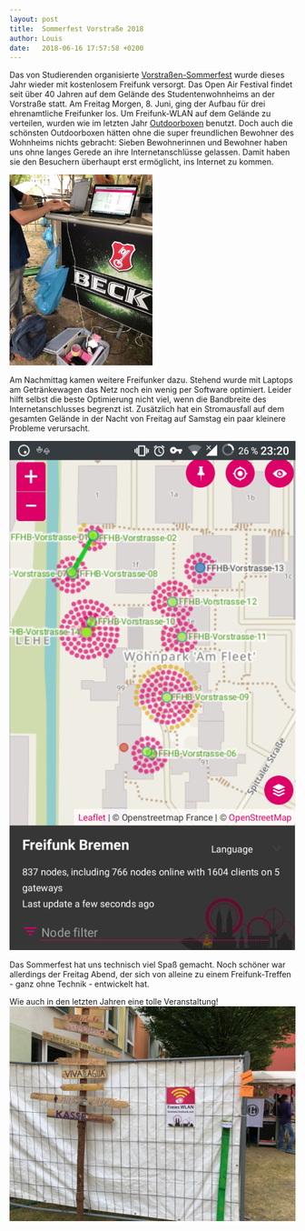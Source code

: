 ```yaml
---
layout: post
title:  Sommerfest Vorstraße 2018
author: Louis
date:   2018-06-16 17:57:58 +0200
---
```

Das von Studierenden organisierte [Vorstraßen-Sommerfest](https://sommerfest-vorstrasse.de/) wurde dieses Jahr wieder mit kostenlosem Freifunk versorgt. Das Open Air Festival findet seit über 40 Jahren auf dem Gelände des Studentenwohnheims an der Vorstraße statt. Am Freitag Morgen, 8. Juni, ging der Aufbau für drei ehrenamtliche Freifunker los. Um Freifunk-WLAN auf dem Gelände zu verteilen, wurden wie im letzten Jahr [Outdoorboxen](https://bremen.freifunk.net/blog/2017/06/22/basteltreffen-outdoorkisten.html) benutzt. Doch auch die schönsten Outdoorboxen hätten ohne die super freundlichen Bewohner des Wohnheims nichts gebracht: Sieben Bewohnerinnen und Bewohner haben uns ohne langes Gerede an ihre Internetanschlüsse gelassen. Damit haben sie den Besuchern überhaupt erst ermöglicht, ins Internet zu kommen.

<a href="/blog/files/2018-06-16/vor_18_1.JPG"><img src="/blog/files/2018-06-16/vor_18_1.JPG" width="50%" alt="Netzwerkoptimierung"></a>

Am Nachmittag kamen weitere Freifunker dazu. Stehend wurde mit Laptops am Getränkewagen das Netz noch ein wenig per Software optimiert. Leider hilft selbst die beste Optimierung nicht viel, wenn die Bandbreite des Internetanschlusses begrenzt ist. Zusätzlich hat ein Stromausfall auf dem gesamten Gelände in der Nacht von Freitag auf Samstag ein paar kleinere Probleme verursacht.

![Knotenkarte](/blog/files/2018-06-16/vor_18_3.png)

Das Sommerfest hat uns technisch viel Spaß gemacht. Noch schöner war allerdings der Freitag Abend, der sich von alleine zu einem Freifunk-Treffen - ganz ohne Technik - entwickelt hat. 

Wie auch in den letzten Jahren eine tolle Veranstaltung!
![Plakat](/blog/files/2018-06-16/vor_18_2.JPG)

